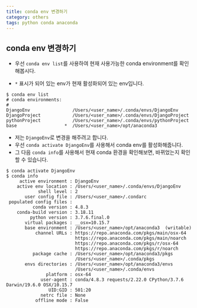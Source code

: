 ```yaml
---
title: conda env 변경하기
category: others
tags: python conda anaconda
---
```


## conda env 변경하기

- 우선 `conda env list`를 사용하여 현재 사용가능한 conda environment를 확인해봅시다.

- `*` 표시가 되어 있는 env가 현재 활성화되어 있는 env입니다.

```plaintext
$ conda env list
# conda environments:
#
DjangoEnv                /Users/<user_name>/.conda/envs/DjangoEnv
DjangoProject            /Users/<user_name>/.conda/envs/DjangoProject
pythonProject            /Users/<user_name>/.conda/envs/pythonProject
base                  *  /Users/<user_name>/opt/anaconda3
```

- 저는 `DjangoEnv`로 변경을 해주려고 합니다. 
- 우선 `conda activate DjangoEnv`를 사용해서 conda env를 활성화해줍니다.
- 그 다음 `conda info`를 사용해서 현재 conda 환경을 확인해보면, 바뀌었는지 확인할 수 있습니다.

```plaintext
$ conda activate DjangoEnv
$ conda info
     active environment : DjangoEnv
    active env location : /Users/<user_name>/.conda/envs/DjangoEnv
            shell level : 2
       user config file : /Users/<user_name>/.condarc
 populated config files : 
          conda version : 4.8.3
    conda-build version : 3.18.11
         python version : 3.7.6.final.0
       virtual packages : __osx=10.15.7
       base environment : /Users/<user_name>/opt/anaconda3  (writable)
           channel URLs : https://repo.anaconda.com/pkgs/main/osx-64
                          https://repo.anaconda.com/pkgs/main/noarch
                          https://repo.anaconda.com/pkgs/r/osx-64
                          https://repo.anaconda.com/pkgs/r/noarch
          package cache : /Users/<user_name>/opt/anaconda3/pkgs
                          /Users/<user_name>/.conda/pkgs
       envs directories : /Users/<user_name>/opt/anaconda3/envs
                          /Users/<user_name>/.conda/envs
               platform : osx-64
             user-agent : conda/4.8.3 requests/2.22.0 CPython/3.7.6 Darwin/19.6.0 OSX/10.15.7
                UID:GID : 501:20
             netrc file : None
           offline mode : False
```
